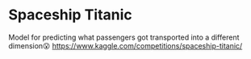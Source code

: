 # Spaceship Titanic
Model for predicting what passengers got transported into a different dimension😮
https://www.kaggle.com/competitions/spaceship-titanic/
